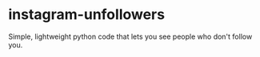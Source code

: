 # instagram-unfollowers
Simple, lightweight python code that lets you see people who don't follow you.
